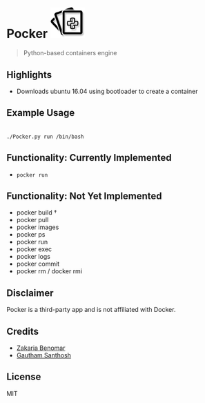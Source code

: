 # Pocker <img src="img/logo_black.png" width="80"> 

> Python-based containers engine 


## Highlights

- Downloads ubuntu 16.04 using bootloader to create a container 

## Example Usage

```

./Pocker.py run /bin/bash

```

## Functionality: Currently Implemented

- `pocker run`

## Functionality: Not Yet Implemented

- pocker build †
- pocker pull
- pocker images
- pocker ps
- pocker run
- pocker exec
- pocker logs
- pocker commit
- pocker rm / docker rmi

## Disclaimer

Pocker is a third-party app and is not affiliated with Docker.

## Credits

- [Zakaria Benomar](https://github.com/zakaria-ben)
- [Gautham Santhosh](http://github.com/gauthamzz) 


## License

MIT

